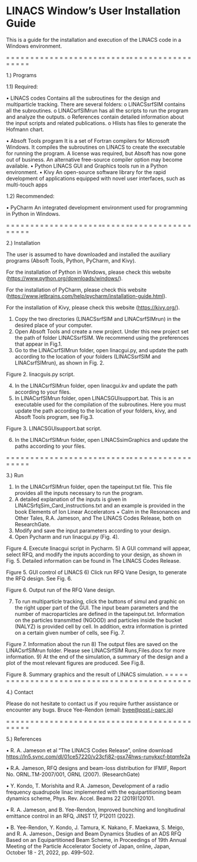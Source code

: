 # LINACS Window’s User Installation Guide

This is a guide for the installation and execution of the LINACS code in a Windows environment.    


= = = = = = = = = = = = = = = = = = = == = = = = == = = = = = = = = = = = = = = = = =

1.)	Programs

1.1)	Required:
 
•	LINACS codes
Contains all the subroutines for the design and multiparticle tracking.
There are several folders: 
o	LINACSsrfSIM contains all the subroutines.
o	LINACsrfSIMrun has all the scripts to run the program and analyze the outputs.
o	References contain detailed information about the input scripts and related publications.
o	Hlists has files to generate the Hofmann chart.

•	Absoft Tools program
It is a set of Fortran compilers for Microsoft Windows. It compiles the subroutines on LINACS to create the executable for running the program.
A license was required, but Absoft has now gone out of business. An alternative free-source compiler option may become available.
•	Python
LINACS GUI and Graphics tools run in a Python environment.
•	Kivy
An open-source software library for the rapid development of applications equipped with novel user interfaces, such as multi-touch apps

1.2)	Recommended:

•	PyCharm
An integrated development environment used for programming in Python in Windows.

= = = = = = = = = = = = = = = = = = = == = = = = == = = = = = = = = = = = = = = = = = 

2.)	Installation

The user is assumed to have downloaded and installed the auxiliary programs (Absoft Tools, Python, PyCharm, and Kivy).

For the installation of Python in Windows, please check this website (https://www.python.org/downloads/windows/).

For the installation of PyCharm, please check this website (https://www.jetbrains.com/help/pycharm/installation-guide.html).

For the installation of Kivy, please check this website (https://kivy.org/).


1)	Copy the two directories (LINACSsrfSIM and LINACsrfSIMrun) in the desired place of your computer.
2)	Open Absoft Tools and create a new project. Under this new project set the path of folder LINACSsrfSIM. We recommend using the preferences that appear in Fig.1. 
3)	Go to the LINACsrfSIMrun folder, open linacgui.py, and update the path according to the location of your folders (LINACSsrfSIM and LINACsrfSIMrun), as shown in Fig. 2.

  
Figure 2. linacguis.py script.

4)	In the LINACsrfSIMrun folder, open linacgui.kv and update the path according to your files.
5)	In LINACsrfSIMrun folder, open LINACSGUIsupport.bat. This is an executable used for the compilation of the subroutines. Here you must update the path according to the location of your folders, kivy, and Absoft Tools program, see Fig.3.



 
Figure 3. LINACSGUIsupport.bat script.

6)	In the LINACsrfSIMrun folder, open LINACSsimGraphics and update the paths according to your files.

= = = = = = = = = = = = = = = = = = = == = = = = == = = = = = = = = = = = = = = = = = 

3.)	Run

1)	In the LINACsrfSIMrun folder, open the tapeinput.txt file.  This file provides all the inputs necessary to run the program. 
2)	A detailed explanation of the inputs is given in LINACSrfqSim_Card_instructions.txt and an example is provided in the book Elements of Ion Linear Accelerators + Calm in the Resonances and Other Tales, R.A. Jameson, and The LINACS Codes Release, both on ResearchGate. 
3)	Modify and save the input parameters according to your design.
4)	Open Pycharm and run linacgui.py (Fig. 4).

 
Figure 4. Execute linacgui script in Pycharm.
5)	A GUI command will appear, select RFQ, and modify the inputs according to your design, as shown in Fig. 5. Detailed information can be found in The LINACS Codes Release.
 
Figure 5. GUI control of LINACS
6)	Click run RFQ Vane Design, to generate the RFQ design. See Fig. 6. 

 
Figure 6. Output run of the RFQ Vane design.


7)	To run multiparticle tracking, click the buttons of simul and graphic on the right upper part of the GUI. The input beam parameters and the number of macroparticles are defined in the tapeinput.txt. Information on the particles transmitted (NGOOD) and particles inside the bucket (NALYZ) is provided cell by cell. In addition, extra information is printed on a certain given number of cells, see Fig. 7.
 
Figure 7. Information about the run
8)	The output files are saved on the LINACsrfSIMrun folder. Please see LINACSrfSIM Runs,Files.docx for more information. 
9)	At the end of the simulation, a summary of the design and a plot of the most relevant figures are produced. See Fig.8.

 
Figure 8. Summary graphics and the result of LINACS simulation.
= = = = = = = = = = = = = = = = = = = == = = = = == = = = = = = = = = = = = = = = = = 

4.)	Contact

Please do not hesitate to contact us if you require further assistance or encounter any bugs. Bruce Yee-Rendon (email: byee@post.j-parc.jp)

= = = = = = = = = = = = = = = = = = = == = = = = == = = = = = = = = = = = = = = = = = 

5.)	References

•	R. A. Jameson et al “The LINACS Codes Release”, online download  
https://ln5.sync.com/dl/01ce57220/v23cfj82-gsx74hws-runykxcf-btqmfe2a

•	R.A. Jameson, RFQ designs and beam-loss distribution for IFMIF, Report No. ORNL.TM-2007/001, ORNL (2007).  (ResearchGate)

•	Y. Kondo, T. Morishita and R.A. Jameson, Development of a radio frequency quadrupole linac implemented with the equipartitioning beam dynamics scheme, Phys. Rev. Accel. Beams 22 (2019)120101.

•	R. A. Jameson, and B. Yee-Rendon, Improved bunching and longitudinal emittance control in an RFQ, JINST 17, P12011 (2022).

•	B. Yee-Rendon, Y. Kondo, J. Tamura, K. Nakano, F. Maekawa, S. Meigo, and R. A. Jameson., Design and Beam Dynamics Studies of an ADS RFQ Based on an Equipartitioned Beam Scheme, in Proceedings of 19th Annual Meeting of the Particle Accelerator Society of Japan, online, Japan, October 18 - 21, 2022, pp. 499–502.
